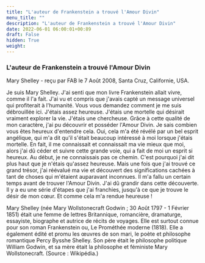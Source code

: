 ```yaml
---
title: "L'auteur de Frankenstein a trouvé l'Amour Divin"
menu_title: ""
description: "L'auteur de Frankenstein a trouvé l'Amour Divin"
date: 2022-06-01 06:00:01+00:89
draft: False
hidden: True
weight:
---
```

### L'auteur de Frankenstein a trouvé l'Amour Divin

Mary Shelley - reçu par FAB le 7 Août 2008, Santa Cruz, Californie, USA.

Je suis Mary Shelley.
J'ai senti que mon livre Frankenstein allait vivre, comme il l'a fait. J'ai vu et compris que j'avais capté un message universel qui profiterait à l'humanité.
Vous vous demandez comment je me suis débrouillée ici. J'étais assez heureuse. J'étais une mortelle qui désirait vraiment explorer la vie. J'étais une chercheuse. Grâce à cette qualité de mon caractère, j'ai pu découvrir et posséder l'Amour Divin. Je sais combien vous êtes heureux d'entendre cela.
Oui, cela m'a été révélé par un bel esprit angélique, qui m'a dit qu'il s'était beaucoup intéressé à moi lorsque j'étais mortelle. En fait, il me connaissait et connaissait ma vie mieux que moi, alors j'ai dû céder et suivre cette grande voie, qui a fait de moi un esprit si heureux.
Au début, je ne connaissais pas ce chemin. C'est pourquoi j'ai dit plus haut que je n'étais qu'assez heureuse. Mais une fois que j'ai trouvé ce grand trésor, j'ai réévalué ma vie et découvert des significations cachées à tant de choses qui m'étaient auparavant inconnues.
Il m'a fallu un certain temps avant de trouver l'Amour Divin. J'ai dû grandir dans cette découverte. Il y a eu une série d'étapes que j'ai franchies, jusqu'à ce que je trouve le désir de mon cœur. Et comme cela m'a rendue heureuse !

Mary Shelley (née Mary Wollstonecraft Godwin ; 30 Août 1797 - 1 Février 1851) était une femme de lettres Britannique, romancière, dramaturge, essayiste, biographe et autrice de récits de voyages. Elle est surtout connue pour son roman Frankenstein ou, Le Prométhée moderne (1818). Elle a également édité et promu les œuvres de son mari, le poète et philosophe romantique Percy Bysshe Shelley. Son père était le philosophe politique William Godwin, et sa mère était la philosophe et féministe Mary Wollstonecraft. (Source : Wikipédia.)
